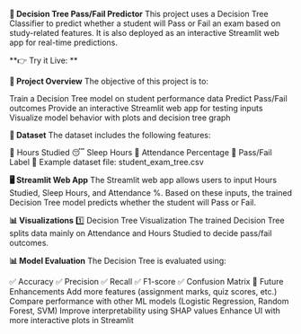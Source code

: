 **🌳 Decision Tree Pass/Fail Predictor**
This project uses a Decision Tree Classifier to predict whether a student will Pass or Fail an exam based on study-related features.
It is also deployed as an interactive Streamlit web app for real-time predictions.

**👉 Try it Live: **

**📌 Project Overview**
The objective of this project is to:

Train a Decision Tree model on student performance data
Predict Pass/Fail outcomes
Provide an interactive Streamlit web app for testing inputs
Visualize model behavior with plots and decision tree graph

**📂 Dataset**
The dataset includes the following features:

📖 Hours Studied
😴 Sleep Hours
🏫 Attendance Percentage
🎯 Pass/Fail Label
📄 Example dataset file: student_exam_tree.csv


**🖥️ Streamlit Web App**
The Streamlit web app allows users to input Hours Studied, Sleep Hours, and Attendance %.
Based on these inputs, the trained Decision Tree model predicts whether the student will Pass or Fail.



**📊 Visualizations**
1️⃣ Decision Tree Visualization
The trained Decision Tree splits data mainly on Attendance and Hours Studied to decide pass/fail outcomes.



**📊 Model Evaluation**
The Decision Tree is evaluated using:

✅ Accuracy
✅ Precision
✅ Recall
✅ F1-score
✅ Confusion Matrix
📝 Future Enhancements
Add more features (assignment marks, quiz scores, etc.)
Compare performance with other ML models (Logistic Regression, Random Forest, SVM)
Improve interpretability using SHAP values
Enhance UI with more interactive plots in Streamlit
